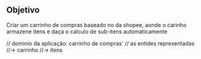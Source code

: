 ## Objetivo

Criar um carrinho de compras baseado no da shopee, aonde o carinho armazene itens e daça o calculo de sub-itens automaticamente 



// dominio da aplicação: carrinho de compras'
// as entides representadas
//-> carrinho
//-> itens